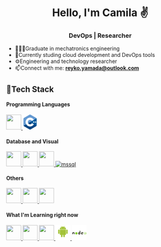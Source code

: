 <!--
**Reyko-Space/Reyko-Space** is a ✨ _special_ ✨ repository because its `README.md` (this file) appears on your GitHub profile.

Here are some ideas to get you started:

- 🔭 I’m currently working on ...
- 🌱 I’m currently learning ...
- 👯 I’m looking to collaborate on ...
- 🤔 I’m looking for help with ...
- 💬 Ask me about ...
- 📫 How to reach me: ...
- 😄 Pronouns: ...
- ⚡ Fun fact: ...
-->

<h1 align="center">Hello, I'm Camila ✌️
<h3 align="center">DevOps | Researcher</h3>

- 👩🏻‍🎓Graduate in mechatronics engineering
- 📖Currently studing cloud development and DevOps tools
- ⚙Engineering and technology researcher
- 📫Connect with me: **reyko.yamada@outlook.com**

## 🦾Tech Stack
#### Programming Languages
<a href="https://www.python.org" target="_blank" rel="noreferrer">
<img src="https://cdn.jsdelivr.net/gh/devicons/devicon/icons/python/python-original.svg" width="40" height="40"/> </a>
<a href="https://www.w3schools.com/cpp/" target="_blank" rel="noreferrer">
<img src="https://raw.githubusercontent.com/devicons/devicon/master/icons/cplusplus/cplusplus-original.svg" alt="cplusplus" width="40" height="40"/> </a>

#### Database and Visual
<a href="https://grafana.com" target="_blank" rel="noreferrer">
<img src="https://cdn.jsdelivr.net/gh/devicons/devicon/icons/grafana/grafana-original.svg" width="40" height="40"/> </a>
<a href="https://www.mysql.com" target="_blank" rel="noreferrer">
<img src="https://cdn.jsdelivr.net/gh/devicons/devicon/icons/mysql/mysql-original.svg" width="40" height="40"/> </a>
<a href="https://www.postgresql.org" target="_blank" rel="noreferrer">
<img src="https://cdn.jsdelivr.net/gh/devicons/devicon/icons/postgresql/postgresql-original.svg" width="40" height="40"/> </a>
<a href="https://www.microsoft.com/en-us/sql-server" target="_blank" rel="noreferrer"> <img src="https://www.svgrepo.com/show/303229/microsoft-sql-server-logo.svg" alt="mssql" width="40" height="40"/> </a>

#### Others
<a href="https://www.docker.com" target="_blank" rel="noreferrer">
<img src="https://cdn.jsdelivr.net/gh/devicons/devicon/icons/docker/docker-original.svg" width="40" height="40"/> </a>
<a href="https://git-scm.com" target="_blank" rel="noreferrer">
<img src="https://cdn.jsdelivr.net/gh/devicons/devicon/icons/git/git-original.svg" width="40" height="40"/> </a>
<a href="https://www.arduino.cc" target="_blank" rel="noreferrer">
<img src="https://cdn.jsdelivr.net/gh/devicons/devicon/icons/arduino/arduino-original.svg" width="40" height="40"/> </a>

#### What I'm Learning right now
<a href="https://aws.amazon.com" target="_blank" rel="noreferrer">
<img src="https://cdn.jsdelivr.net/gh/devicons/devicon/icons/amazonwebservices/amazonwebservices-original.svg" width="40" height="40"/> </a>
<a href="https://portal.azure.com" target="_blank" rel="noreferrer">
<img src="https://cdn.jsdelivr.net/gh/devicons/devicon/icons/azure/azure-original.svg" width="40" height="40"/> </a>
<a href="https://kubernetes.io" target="_blank" rel="noreferrer">
<img src="https://cdn.jsdelivr.net/gh/devicons/devicon/icons/kubernetes/kubernetes-plain.svg" width="40" height="40"/> </a>
<a href="https://developer.android.com" target="_blank" rel="noreferrer">
<img src="https://raw.githubusercontent.com/devicons/devicon/master/icons/android/android-original-wordmark.svg" alt="android" width="40" height="40"/> </a>
<a href="https://nodejs.org" target="_blank" rel="noreferrer">
<img src="https://raw.githubusercontent.com/devicons/devicon/master/icons/nodejs/nodejs-original-wordmark.svg" alt="nodejs" width="40" height="40"/> </a>
